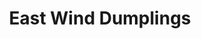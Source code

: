 ---
layout: ../../layouts/PostLayout.astro
title: 'East Wind Dumplings'
pubDate: 2024-12-11
images:
    - path: '/assets/2023-01-01-east-wind/east-wind-dumplings.webp'
      alt: 'Dumplings'
    - path: '/assets/2023-01-01-east-wind/east-wind-soup.webp'
      alt: 'Soup'
settings:
    format: 'standard'
    color: 'black'
tags: ["pic"]
---